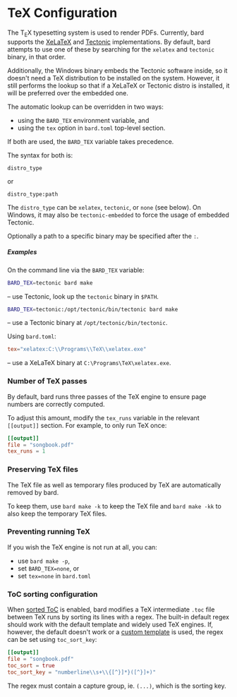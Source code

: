 # TeX Configuration

The T<sub>E</sub>X typesetting system is used to render PDFs. Currently, bard supports the [XeLaTeX](https://www.overleaf.com/learn/latex/XeLaTeX) and [Tectonic](https://tectonic-typesetting.github.io/) implementations. By default, bard attempts to use one of these by searching for the `xelatex` and `tectonic` binary, in that order.

Additionally, the Windows binary embeds the Tectonic software inside, so it doesn't need a TeX distribution to be installed on the system.
However, it still performs the lookup so that if a XeLaTeX or Tectonic distro is installed, it will be preferred over the embedded one.

The automatic lookup can be overridden in two ways:
- using the `BARD_TEX` environment variable, and
- using the `tex` option in `bard.toml` top-level section.

If both are used, the `BARD_TEX` variable takes precedence.

The syntax for both is:

```
distro_type
```
or
```
distro_type:path
```
The `distro_type` can be `xelatex`, `tectonic`, or `none` (see below). On Windows, it may also be `tectonic-embedded` to force the usage of embedded Tectonic.

Optionally a path to a specific binary may be specified after the `:`.

##### Examples

On the command line via the `BARD_TEX` variable:

```sh
BARD_TEX=tectonic bard make
```
&ndash; use Tectonic, look up the `tectonic` binary in `$PATH`.

```sh
BARD_TEX=tectonic:/opt/tectonic/bin/tectonic bard make
```
&ndash; use a Tectonic binary at `/opt/tectonic/bin/tectonic`.

Using `bard.toml`:

```toml
tex="xelatex:C:\\Programs\\TeX\\xelatex.exe"
```
&ndash; use a XeLaTeX binary at `C:\Programs\TeX\xelatex.exe`.

### Number of TeX passes

By default, bard runs three passes of the TeX engine to ensure page numbers are correctly computed.

To adjust this amount, modify the `tex_runs` variable in the relevant `[[output]]` section.
For example, to only run TeX once:

```toml
[[output]]
file = "songbook.pdf"
tex_runs = 1
```
### Preserving TeX files

The TeX file as well as temporary files produced by TeX are automatically removed by bard.

To keep them, use `bard make -k` to keep the TeX file and `bard make -kk` to also keep the temporary TeX files.

### Preventing running TeX

If you wish the TeX engine is not run at all, you can:
- use `bard make -p`,
- set `BARD_TEX=none`, or
- set `tex=none` in `bard.toml`

### ToC sorting configuration

When [sorted ToC](./project.md#toc-order) is enabled, bard modifies a TeX intermediate `.toc` file between TeX runs
by sorting its lines with a regex. The built-in default regex should work with the default template and widely used TeX engines.
If, however, the default doesn't work or a [custom template](templates.md) is used, the regex can be set using `toc_sort_key`:

```toml
[[output]]
file = "songbook.pdf"
toc_sort = true
toc_sort_key = "numberline\\s+\\{[^}]*}([^}]+)"
```

The regex must contain a capture group, ie. `(...)`, which is the sorting key.

